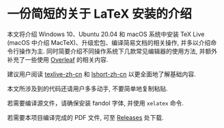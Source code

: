 # 一份简短的关于 LaTeX 安装的介绍

本文将介绍 Windows 10、Ubuntu 20.04 和 macOS 系统中安装 TeX Live (macOS 中介绍 MacTeX)、升级宏包、编译简易文档的相关操作, 并多以介绍命令行操作为主.
同时简要介绍不同操作系统下几款常见编辑器的使用方法, 并额外补充了一些使用 [Overleaf](www.overleaf.com) 的相关内容.

建议用户阅读 [texlive-zh-cn](https://www.tug.org/texlive/doc/texlive-zh-cn/texlive-zh-cn.pdf) 和 [lshort-zh-cn](http://mirrors.ctan.org/info/lshort/chinese/lshort-zh-cn.pdf) 以更全面地了解基础内容.

本文所涉及到的代码还请用户多多动手, 不要简单地复制粘贴.

若需要编译源文件，请确保安装 fandol 字体, 并使用 `xelatex` 命令.

若需要本项目编译完成的 PDF 文件, 可至 [Releases](https://github.com/OsbertWang/install-latex/releases/latest) 处下载.
